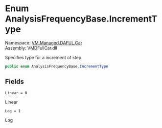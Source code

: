 # Enum AnalysisFrequencyBase.IncrementType

Namespace: [VM.Managed.DAFUL.Car](VM.Managed.DAFUL.Car.md)  
Assembly: VMDFullCar.dll  

Specifies type for a increment of step.

```csharp
public enum AnalysisFrequencyBase.IncrementType
```

## Fields

`Linear = 0` 

Linear



`Log = 1` 

Log




